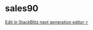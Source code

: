 # sales90

[Edit in StackBlitz next generation editor ⚡️](https://stackblitz.com/~/github.com/Priscillian-create/sales90)
